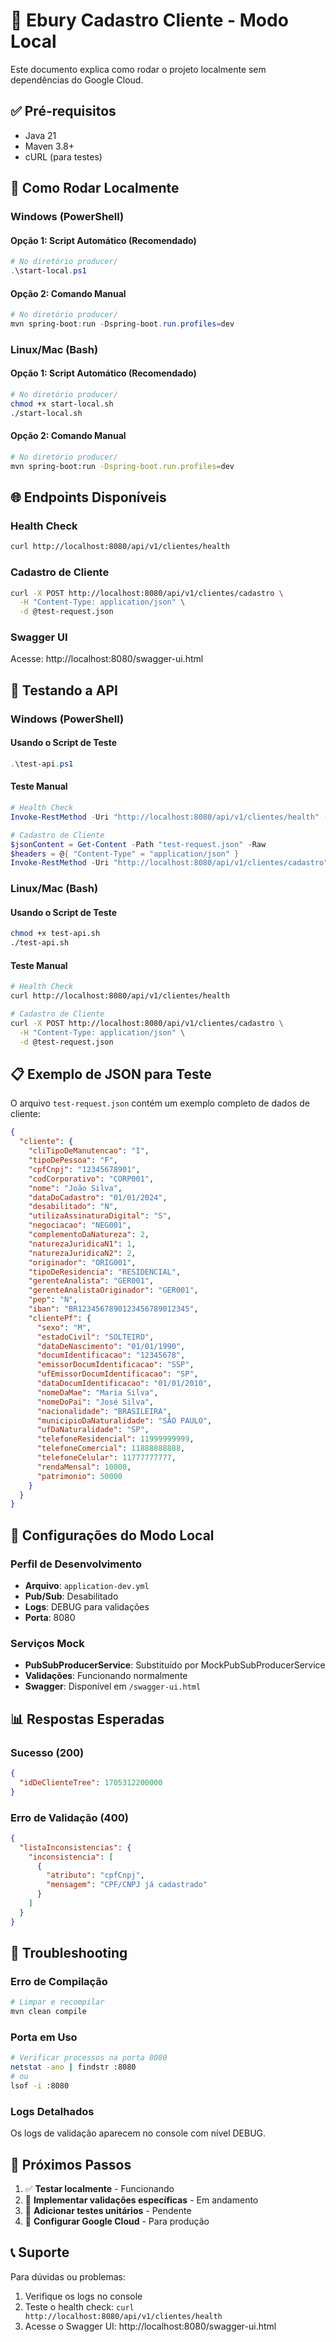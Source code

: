 # 🚀 Ebury Cadastro Cliente - Modo Local

Este documento explica como rodar o projeto localmente sem dependências do Google Cloud.

## ✅ Pré-requisitos

- Java 21
- Maven 3.8+
- cURL (para testes)

## 🎯 Como Rodar Localmente

### Windows (PowerShell)

#### Opção 1: Script Automático (Recomendado)
```powershell
# No diretório producer/
.\start-local.ps1
```

#### Opção 2: Comando Manual
```powershell
# No diretório producer/
mvn spring-boot:run -Dspring-boot.run.profiles=dev
```

### Linux/Mac (Bash)

#### Opção 1: Script Automático (Recomendado)
```bash
# No diretório producer/
chmod +x start-local.sh
./start-local.sh
```

#### Opção 2: Comando Manual
```bash
# No diretório producer/
mvn spring-boot:run -Dspring-boot.run.profiles=dev
```

## 🌐 Endpoints Disponíveis

### Health Check
```bash
curl http://localhost:8080/api/v1/clientes/health
```

### Cadastro de Cliente
```bash
curl -X POST http://localhost:8080/api/v1/clientes/cadastro \
  -H "Content-Type: application/json" \
  -d @test-request.json
```

### Swagger UI
Acesse: http://localhost:8080/swagger-ui.html

## 🧪 Testando a API

### Windows (PowerShell)

#### Usando o Script de Teste
```powershell
.\test-api.ps1
```

#### Teste Manual
```powershell
# Health Check
Invoke-RestMethod -Uri "http://localhost:8080/api/v1/clientes/health" -Method GET

# Cadastro de Cliente
$jsonContent = Get-Content -Path "test-request.json" -Raw
$headers = @{ "Content-Type" = "application/json" }
Invoke-RestMethod -Uri "http://localhost:8080/api/v1/clientes/cadastro" -Method POST -Body $jsonContent -Headers $headers
```

### Linux/Mac (Bash)

#### Usando o Script de Teste
```bash
chmod +x test-api.sh
./test-api.sh
```

#### Teste Manual
```bash
# Health Check
curl http://localhost:8080/api/v1/clientes/health

# Cadastro de Cliente
curl -X POST http://localhost:8080/api/v1/clientes/cadastro \
  -H "Content-Type: application/json" \
  -d @test-request.json
```

## 📋 Exemplo de JSON para Teste

O arquivo `test-request.json` contém um exemplo completo de dados de cliente:

```json
{
  "cliente": {
    "cliTipoDeManutencao": "I",
    "tipoDePessoa": "F",
    "cpfCnpj": "12345678901",
    "codCorporativo": "CORP001",
    "nome": "João Silva",
    "dataDoCadastro": "01/01/2024",
    "desabilitado": "N",
    "utilizaAssinaturaDigital": "S",
    "negociacao": "NEG001",
    "complementoDaNatureza": 2,
    "naturezaJuridicaN1": 1,
    "naturezaJuridicaN2": 2,
    "originador": "ORIG001",
    "tipoDeResidencia": "RESIDENCIAL",
    "gerenteAnalista": "GER001",
    "gerenteAnalistaOriginador": "GER001",
    "pep": "N",
    "iban": "BR1234567890123456789012345",
    "clientePf": {
      "sexo": "M",
      "estadoCivil": "SOLTEIRO",
      "dataDeNascimento": "01/01/1990",
      "documIdentificacao": "12345678",
      "emissorDocumIdentificacao": "SSP",
      "ufEmissorDocumIdentificacao": "SP",
      "dataDocumIdentificacao": "01/01/2010",
      "nomeDaMae": "Maria Silva",
      "nomeDoPai": "José Silva",
      "nacionalidade": "BRASILEIRA",
      "municipioDaNaturalidade": "SÃO PAULO",
      "ufDaNaturalidade": "SP",
      "telefoneResidencial": 11999999999,
      "telefoneComercial": 11888888888,
      "telefoneCelular": 11777777777,
      "rendaMensal": 10000,
      "patrimonio": 50000
    }
  }
}
```

## 🔧 Configurações do Modo Local

### Perfil de Desenvolvimento
- **Arquivo**: `application-dev.yml`
- **Pub/Sub**: Desabilitado
- **Logs**: DEBUG para validações
- **Porta**: 8080

### Serviços Mock
- **PubSubProducerService**: Substituído por MockPubSubProducerService
- **Validações**: Funcionando normalmente
- **Swagger**: Disponível em `/swagger-ui.html`

## 📊 Respostas Esperadas

### Sucesso (200)
```json
{
  "idDeClienteTree": 1705312200000
}
```

### Erro de Validação (400)
```json
{
  "listaInconsistencias": {
    "inconsistencia": [
      {
        "atributo": "cpfCnpj",
        "mensagem": "CPF/CNPJ já cadastrado"
      }
    ]
  }
}
```

## 🐛 Troubleshooting

### Erro de Compilação
```bash
# Limpar e recompilar
mvn clean compile
```

### Porta em Uso
```bash
# Verificar processos na porta 8080
netstat -ano | findstr :8080
# ou
lsof -i :8080
```

### Logs Detalhados
Os logs de validação aparecem no console com nível DEBUG.

## 🎯 Próximos Passos

1. ✅ **Testar localmente** - Funcionando
2. 🔄 **Implementar validações específicas** - Em andamento
3. 🔄 **Adicionar testes unitários** - Pendente
4. 🔄 **Configurar Google Cloud** - Para produção

## 📞 Suporte

Para dúvidas ou problemas:
1. Verifique os logs no console
2. Teste o health check: `curl http://localhost:8080/api/v1/clientes/health`
3. Acesse o Swagger UI: http://localhost:8080/swagger-ui.html 